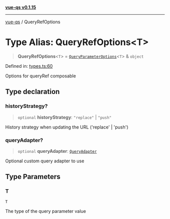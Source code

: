 [**vue-qs v0.1.15**](../README.md)

***

[vue-qs](../README.md) / QueryRefOptions

# Type Alias: QueryRefOptions\<T\>

> **QueryRefOptions**\<`T`\> = [`QueryParameterOptions`](QueryParameterOptions.md)\<`T`\> & `object`

Defined in: [types.ts:60](https://github.com/iamsomraj/vue-qs/blob/a3913bb25b71fcd11c340c11649682158fe4657a/src/types.ts#L60)

Options for queryRef composable

## Type declaration

### historyStrategy?

> `optional` **historyStrategy**: `"replace"` \| `"push"`

History strategy when updating the URL ('replace' | 'push')

### queryAdapter?

> `optional` **queryAdapter**: [`QueryAdapter`](QueryAdapter.md)

Optional custom query adapter to use

## Type Parameters

### T

`T`

The type of the query parameter value
